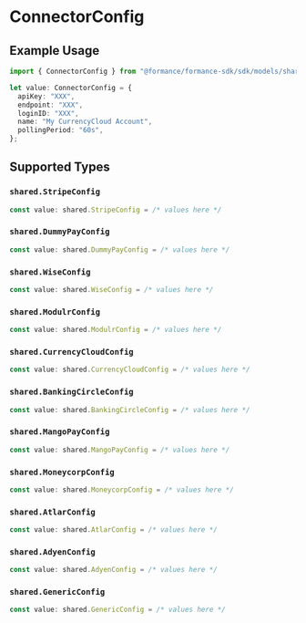 # ConnectorConfig

## Example Usage

```typescript
import { ConnectorConfig } from "@formance/formance-sdk/sdk/models/shared";

let value: ConnectorConfig = {
  apiKey: "XXX",
  endpoint: "XXX",
  loginID: "XXX",
  name: "My CurrencyCloud Account",
  pollingPeriod: "60s",
};
```

## Supported Types

### `shared.StripeConfig`

```typescript
const value: shared.StripeConfig = /* values here */
```

### `shared.DummyPayConfig`

```typescript
const value: shared.DummyPayConfig = /* values here */
```

### `shared.WiseConfig`

```typescript
const value: shared.WiseConfig = /* values here */
```

### `shared.ModulrConfig`

```typescript
const value: shared.ModulrConfig = /* values here */
```

### `shared.CurrencyCloudConfig`

```typescript
const value: shared.CurrencyCloudConfig = /* values here */
```

### `shared.BankingCircleConfig`

```typescript
const value: shared.BankingCircleConfig = /* values here */
```

### `shared.MangoPayConfig`

```typescript
const value: shared.MangoPayConfig = /* values here */
```

### `shared.MoneycorpConfig`

```typescript
const value: shared.MoneycorpConfig = /* values here */
```

### `shared.AtlarConfig`

```typescript
const value: shared.AtlarConfig = /* values here */
```

### `shared.AdyenConfig`

```typescript
const value: shared.AdyenConfig = /* values here */
```

### `shared.GenericConfig`

```typescript
const value: shared.GenericConfig = /* values here */
```

